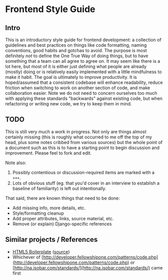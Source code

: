 # Frontend Style Guide

## Intro

This is an introductory style guide for frontend development: a collection of guidelines and best practices on things like code formatting, naming conventions, good habits and gotchas to avoid. The purpose is most definitely *not* to define the One True Way of doing things, but to have something that a team can all agree to agree on. It may seem like there is a lot here, but most of it is either just defining what people are already (mostly) doing or is relatively easily implemented with a little mindfulness to make it habit. The goal is ultimately to improve productivity. It is hoped/assumed that a consistent codebase will enhance readability, reduce friction when switching to work on another section of code, and make collaboration easier. Note we do not need to concern ourselves too much with applying these standards "backwards" against existing code, but when refactoring or writing new code, we try to keep them in mind.



## TODO

This is still very much a work in progress. Not only are things almost certainly missing (this is roughly what occurred to me off the top of my head, plus some notes cribbed from various sources) but the whole point of a document such as this is to have a starting point to begin discussion and improvement. Please feel to fork and edit.

Note also:

1. Possibly contentious or discussion-required items are marked with a `+++`.
1. Lots of obvious stuff (eg. that you'd cover in an interview to establish a baseline of familiarity) is left out intentionally.

That said, there are known things that need to be done:

* Add missing info, more details, etc.
* Style/formatting cleanup
* Add proper attributes, links, source material, etc.
* Remove (or explain) Django-specific references


## Similar projects / References

* [HTML5 Boilerplate](http://html5boilerplate.com/) ([source](https://github.com/paulirish/html5-boilerplate))
* Whichever of [http://developer.fellowshipone.com/patterns/code.php](http://developer.fellowshipone.com/patterns/code.php) or [http://na.isobar.com/standards/](http://na.isobar.com/standards/) came first
